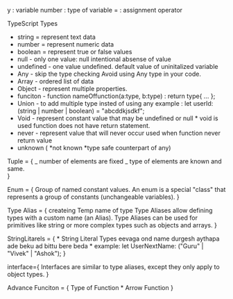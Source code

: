 y : variable
number : type of variable
= : assignment operator

TypeScript Types

- string = represent text data
- number = represent numeric data
- boolean = represent true or false values
- null - only one value: null intentional absense of value
- undefined - one value undefined. default value of uninitalized variable
- Any - skip the type checking Avoid using Any type in your code.
- Array - ordered list of data
- Object - represent multiple properties.
- funciton - function nameOffunction(a:type, b:type) : return type{ ... };
- Union - to add multiple type insted of using any example : let userId: (string | number | boolean) = "abcddkjsdkf";
- Void - represent constant value that may be undefined or null \* void is used function does not have return statement.
- never - represent value that will never occur used when function never return value
- unknown ( *not known *type safe counterpart of any)

Tuple = {
_ number of elements are fixed
_ type of elements are known and same.  
}

Enum = {
Group of named constant values.
An enum is a special "class" that represents a group of constants (unchangeable variables).
}

Type Alias = {
createing Temp name of type
Type Aliases allow defining types with a custom name (an Alias).
Type Aliases can be used for primitives like string or more complex types such as objects and arrays.
}

StringLitarels = {
    * String Literal Types eevaga ond name durgesh aythapa ade beku ad bittu bere beda
    * example: let UserNextName: ("Guru" | "Vivek" | "Ashok");
}

interface={
    Interfaces are similar to type aliases, except they only apply to object types.
}

Advance Funciton = {
    Type of Function
    * Arrow Function
}
